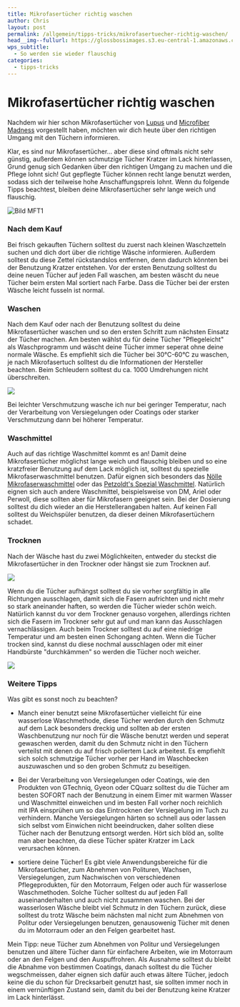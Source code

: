 ```yaml
---
title: Mikrofasertücher richtig waschen
author: Chris
layout: post
permalink: /allgemein/tipps-tricks/mikrofasertuecher-richtig-waschen/
head__img--fullurl: https://glossbossimages.s3.eu-central-1.amazonaws.com/criz/mft-waschen/DSC_0001-2.jpg
wps_subtitle:
  - So werden sie wieder flauschig
categories:
  - tipps-tricks
---
```


# Mikrofasertücher richtig waschen

Nachdem wir hier schon Mikrofasertücher von [Lupus](http://glossboss.de/produkttest/test-mikrofasertuecher-von-lupus/) und [Microfiber Madness](http://glossboss.de/produkttest/im-test-4-microfiber-madness-tuecher/) vorgestellt haben, möchten wir dich heute über den richtigen Umgang mit den Tüchern informieren. 

Klar, es sind nur Mikrofasertücher... aber diese sind oftmals nicht sehr günstig, außerdem können schmutzige Tücher Kratzer im Lack hinterlassen, Grund genug sich Gedanken über den richtigen Umgang zu machen und die Pflege lohnt sich! Gut gepflegte Tücher können recht lange benutzt werden, sodass sich der teilweise hohe Anschaffungspreis lohnt.
Wenn du folgende Tipps beachtest, bleiben deine Mikrofasertücher sehr lange weich und flauschig. 

![Bild MFT1](https://glossbossimages.s3.eu-central-1.amazonaws.com/criz/mft-waschen/DSC_0001-2.jpg)

### Nach dem Kauf

Bei frisch gekauften Tüchern solltest du zuerst nach kleinen Waschzetteln suchen und dich dort über die richtige Wäsche informieren. Außerdem solltest du diese Zettel rückstandslos entfernen, denn dadurch könnten bei der Benutzung Kratzer entstehen.
Vor der ersten Benutzung solltest du deine neuen Tücher auf jeden Fall waschen, am besten wäscht du neue Tücher beim ersten Mal sortiert nach Farbe. Dass die Tücher bei der ersten Wäsche leicht fusseln ist normal.

### Waschen

Nach dem Kauf oder nach der Benutzung solltest du deine Mikrofasertücher waschen und so den ersten Schritt zum nächsten Einsatz der Tücher machen.
Am besten wählst du für deine Tücher "Pflegeleicht" als Waschprogramm und wäscht deine Tücher immer seperat ohne deine normale Wäsche.
Es empfiehlt sich die Tücher bei 30°C-60°C zu waschen, je nach Mikrofasertuch solltest du die Informationen der Hersteller beachten.
Beim Schleudern solltest du ca. 1000 Umdrehungen nicht überschreiten.

![](https://glossbossimages.s3.eu-central-1.amazonaws.com/criz/mft-waschen/DSC_0023.jpg)

Bei leichter Verschmutzung wasche ich nur bei geringer Temperatur, nach der Verarbeitung von Versiegelungen oder Coatings oder starker Verschmutzung dann bei höherer Temperatur. 

### Waschmittel

Auch auf das richtige Waschmittel kommt es an! Damit deine Mikrofasertücher möglichst lange weich und flauschig bleiben und so eine kratzfreier Benutzung auf dem Lack möglich ist, solltest du spezielle Mikrofaserwaschmittel benutzen. Dafür eignen sich besonders das [Nölle Mikrofaserwaschmittel](http://www.lupus-autopflege.de/Noelle-Microfaser-Rein-Spezial-Vollwaschmittel-1L) oder das [Petzoldt's Spezial Waschmittel](http://www.petzoldts.de/shop/Petzoldts-Spezial-Waschmittel-fuer-Microfaser-Poliertuecher-p-2146.html). Natürlich eignen sich auch andere Waschmittel, beispielsweise von DM, Ariel oder Perwoll, diese sollten aber für Mikrofasern geeignet sein.
Bei der Dosierung solltest du dich wieder an die Herstellerangaben halten.
Auf keinen Fall solltest du Weichspüler benutzen, da dieser deinen Mikrofasertüchern schadet. 

### Trocknen

Nach der Wäsche hast du zwei Möglichkeiten, entweder du steckst die Mikrofasertücher in den Trockner oder hängst sie zum Trocknen auf.

![](https://glossbossimages.s3.eu-central-1.amazonaws.com/criz/mft-waschen/DSC_0024.jpg)

Wenn du die Tücher aufhängst solltest du sie vorher sorgfältig in alle Richtungen ausschlagen, damit sich die Fasern aufrichten und nicht mehr so stark aneinander haften, so werden die Tücher wieder schön weich. Natürlich kannst du vor dem Trockner genauso vorgehen, allerdings richten sich die Fasern im Trockner sehr gut auf und man kann das Ausschlagen vernachlässigen. Auch beim Trockner solltest du auf eine niedrige Temperatur und am besten einen Schongang achten.
Wenn die Tücher trocken sind, kannst du diese nochmal ausschlagen oder mit einer Handbürste "durchkämmen" so werden die Tücher noch weicher.

![](https://glossbossimages.s3.eu-central-1.amazonaws.com/criz/mft-waschen/DSC_0026.jpg)

### Weitere Tipps

Was gibt es sonst noch zu beachten?

- Manch einer benutzt seine Mikrofasertücher vielleicht für eine wasserlose Waschmethode, diese Tücher werden durch den Schmutz auf dem Lack besonders dreckig und sollten ab der ersten Waschbenutzung nur noch für die Wäsche benutzt werden und seperat gewaschen werden, damit du den Schmutz nicht in den Tüchern verteilst mit denen du auf frisch poliertem Lack arbeitest.
Es empfiehlt sich solch schmutzige Tücher vorher per Hand im Waschbecken auszuwaschen und so den groben Schmutz zu beseitigen.

- Bei der Verarbeitung von Versiegelungen oder Coatings, wie den Produkten von GTechniq, Gyeon oder CQuarz solltest du die Tücher am besten SOFORT nach der Benutzung in einem Eimer mit warmen Wasser und Waschmittel einweichen und im besten Fall vorher noch reichlich mit IPA einsprühen um so das Eintrocknen der Versiegelung im Tuch zu verhindern. Manche Versiegelungen härten so schnell aus oder lassen sich selbst vom Einwichen nicht beeindrucken, daher sollten diese Tücher nach der Benutzung entsorgt werden. Hört sich blöd an, sollte man aber beachten, da diese Tücher später Kratzer im Lack verursachen können. 

- sortiere deine Tücher! Es gibt viele Anwendungsbereiche für die Mikrofasertücher, zum Abnehmen von Polituren, Wachsen, Versiegelungen, zum Nachwischen von verschiedenen Pflegeprodukten, für den Motorraum, Felgen oder auch für wasserlose Waschmethoden. Solche Tücher solltest du auf jeden Fall auseinanderhalten und auch nicht zusammen waschen. Bei der wasserlosen Wäsche bleibt viel Schmutz in den Tüchern zurück, diese solltest du trotz Wäsche beim nächsten mal nicht zum Abnehmen von Politur oder Versiegelungen benutzen, genausowenig Tücher mit denen du im Motorraum oder an den Felgen gearbeitet hast. 

Mein Tipp: neue Tücher zum Abnehmen von Politur und Versiegelungen benutzen und ältere Tücher dann für einfachere Arbeiten, wie im Motorraum oder an den Felgen und den Auspuffrohren. Als Ausnahme solltest du bleibt die Abnahme von bestimmen Coatings, danach solltest du die Tücher wegschmeissen, daher eignen sich dafür auch etwas ältere Tücher, jedoch keine die du schon für Drecksarbeit genutzt hast, sie sollten immer noch in einem vernünftigen Zustand sein, damit du bei der Benutzung keine Kratzer im Lack hinterlässt.
